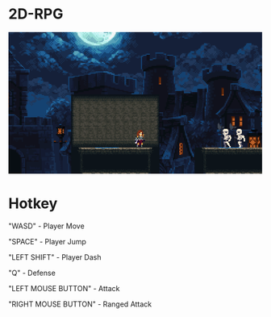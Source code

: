 # 2D-RPG
![GameView](https://github.com/Misfit7/2D-RPG/blob/master/Assets/Graphics/view.png)
# Hotkey

"WASD" - Player Move

"SPACE" - Player Jump

"LEFT SHIFT" - Player Dash

"Q" - Defense

"LEFT MOUSE BUTTON" - Attack

"RIGHT MOUSE BUTTON" - Ranged Attack